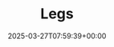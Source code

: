 ---
title: 1. Legs
id: f0fa11b8-d4f9-42a9-b5b2-36656f8f6e06
date: 2025-03-27T07:59:39+00:00
tags: []
type: 'hevy'
totalWeightInKg: 2,680kg
duration: 21 min
# Disable SEO for this post
outputs: ["HTML"]
robots: "noindex, nofollow"
---